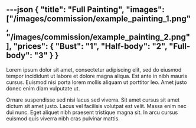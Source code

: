 ---json
{
"title": "Full Painting",
"images": ["/images/commission/example_painting_1.png", "/images/commission/example_painting_2.png"],
"prices": {
    "Bust": "1",
    "Half-body": "2",
    "Full-body": "3"
}
}
---

Lorem ipsum dolor sit amet, consectetur adipiscing elit, sed do eiusmod tempor incididunt ut labore et dolore magna aliqua. Est ante in nibh mauris cursus. Euismod nisi porta lorem mollis aliquam ut porttitor leo. Amet justo donec enim diam vulputate ut.

Ornare suspendisse sed nisi lacus sed viverra. Sit amet cursus sit amet dictum sit amet justo. Lacus vel facilisis volutpat est velit. Massa enim nec dui nunc. Eget aliquet nibh praesent tristique magna sit. In arcu cursus euismod quis viverra nibh cras pulvinar mattis.
